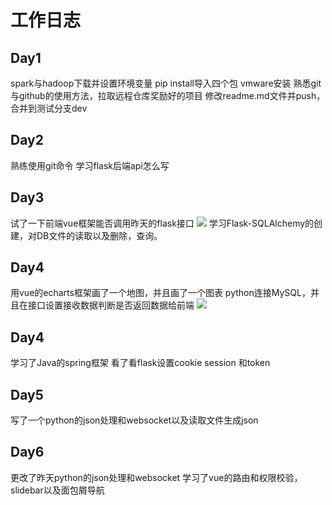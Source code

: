 # 工作日志
## Day1
spark与hadoop下载并设置环境变量
pip install导入四个包
vmware安装
熟悉git与github的使用方法，拉取远程仓库奖励好的项目
修改readme.md文件并push，合并到测试分支dev
## Day2
熟练使用git命令
学习flask后端api怎么写
## Day3
试了一下前端vue框架能否调用昨天的flask接口
![](http://image.hihia.top/Screenshot/20200701173057.png)
学习Flask-SQLAlchemy的创建，对DB文件的读取以及删除，查询。
## Day4
用vue的echarts框架画了一个地图，并且画了一个图表
python连接MySQL，并且在接口设置接收数据判断是否返回数据给前端
![](http://image.hihia.top/Screenshot/20200702173844.png)
## Day4
学习了Java的spring框架
看了看flask设置cookie session 和token
## Day5
写了一个python的json处理和websocket以及读取文件生成json
## Day6
更改了昨天python的json处理和websocket
学习了vue的路由和权限校验，slidebar以及面包屑导航